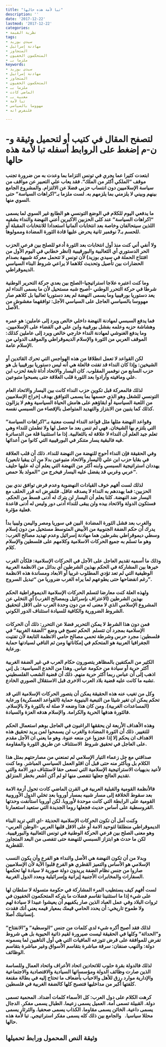 ```yaml
---
title: "تبا لأمة هذه حالها"
description: ''
date: '2017-12-22'
lastmod: '2017-12-22'
categories:
- نظرية القيمة
tags:
- سيدي بوزيد
- مهادنة إسرائيل
- المتجاوز
- المتحكمون الخفيون
- ملزما بـ
keywords:
- سيدي بوزيد
- مهادنة إسرائيل
- المتجاوز
- المتحكمون الخفيون
- ملزما بـ
- الماضي كادت
- معنية بـ
- تبا لأمة
- مهووسا بالسياسي
- فلنفرض انه

---
```

# **لتصفح المقال في كتيب أو لتحميل وثيقة و-ن-م إضغط على الروابط أسفله** **تبا لأمة هذه حالها**

### ابتعدت كثيرا عما يجري في تونس التزاما بما وعدت به من ضرورة تجنب موقف “الملكي أكثر من الملك”. فقد يعاب علي التعبير عن مواقف من سياسة الإسلاميين دون انتساب حزبي فضلا عن الالتزام. والمشروع الجامع بينهم وبيني لا يلزمني بما يلزمهم به. لست ملزما بـ”اكراهات السياسة” حتى السوي منها.

### ما يدفعي اليوم للكلام في الوضع التونسي هو الطابع غير السوي لما يسمى “اكراهات السياسة” عند كلى الحزبين الاكبرين أعني النهضة والنداء بشقيه اللذين سيتحالفان وخاصة بعد انتخابات ألمانيا استعدادا للانتخابات المقبلة أو للحسم بـ7 نوفمبر ثانية يحرض عليها قادة الثورة المضادة وممولوها.

### ولا أنفي أني كنت منذ أول انتخابات بعد الثورة أدعو للصلح بين فرعي الحزب الحر الدستوري أي الثعالبية والبورقيبية (انظر خطابي في اليوم الأول من افتتاح الحملة في سيدي بوزيد) لأن تونس لا تتحمل معركة شبيهة بصدام الحضارات بين تأصيل وتحديث كلاهما لا يراعي شروط البناء السياسي الديموقراطي.

### وما كنت اعتبره علاجا استراتيجيا-الصلح بين بعدي حركة التحرير الوطنية شرطا في حركة التحرر الوطني -أصبح شبه مستحيل لأن ما يسمى النداء لم يعد دستوريا بورقيبيا وما يسمى النهضة لم يعد دستوريا ثعالبيا بل كلاهم صار مهووسا بالسياسي العاجل على السياسي الآجل: توافقهما مغشوش من الأصل.

### فما يدفع السبسي لمهادنة النهضة داخلي خالص ويرد إلى عاملين: هو عمره وهشاشة حزبه وعلمه بفشل بورقيبة وابن علي في القضاء على الإسلاميين. وما يدفع الغنوشي لمهادنة النداء خارجي خالص ويرد إلى عاملين كذلك: الموقف العربي من الثورة والإسلام الديموقراطي والموقف الدولي من الإسلام عامة.

### لكن القواعد لا تعمل انطلاقا من هذه الهواجس التي تحرك القائدين أو الشيخين: وإذا كان النداء قد تفتت فالعلة هي أنه ليس دستوريا بورقيبيا بل هو حزب السابع من نوفمبر المقلوب. كان اليسار والاتحاد أداة تابعة لحزب ابن علي ومافيته وأرادوا بعد الثورة قلب العلاقة حتى يصبحوا متبوعين.

### لذلك فالمعركة قبل تكوين حزب النداء كانت بين اليسار والاتحاد العام التونسي للشغل وهو الذي حسمها بما يسمى التوافق بهدف إخراج الإسلاميين من اللعبة السياسية أو ابقاؤهم على هامش الحياة السياسية وهم لا يزالون كذلك كما يتبين من الابتزاز والتهديد المتواصل بالإقصاء من السبسي نفسه.

### وقواعد النهضة مثلها مثل قواعد النداء ليست معنية بـ”اكراهات السياسة” التي يلتزم بها الشيخان. فهي لم تنس بعد ما حصل لها ولا تطمئن للنداء وهي تعلم جيد العلم أن النداء لا علاقة له بالثعالبية. إذا ما استثنينا قلة من الدساترة فيه فالبقية يسار متنكر في البورقيبية التي كانوا من أعدائها.

### وفي الحقيقة فإن النداء أحوج للنهضة من النهضة للنداء. ذلك أن قلب العلاقة في بقايا حزب ابن علي (اليسار والاتحاد متبوعين بدلا من أن يبقيا تابعين) يهددان استراتيجية السبسي وابنه أكثر من النهضة التي يعلم أن له عليها حليف عربي وغربي قد يفضل عليه اليسار فيخرج من “المولد بلا حمص”.

### لذلك لست أفهم خوف القيادات النهضوية وعدم فرض توافق ندي بين الحزبين: فما يهددهم به النداء لا يصدقه عاقل. فلنفرض انه قرر الحلف مع اليسار ضد النهضة. كلنا يعلم أن اليسار لن يترك له أدنى قسط من الحكم. فستكون الدولة والاتحاد بيده ولن يبقى للنداء أدنى دور وليس له أدنى قاعدة فعلية مؤثرة.

### والغرب بعد فشل الثورة المضادة  البين في سوريا ومصر واليمن وليبيا بدأ يدرك أن حكم الضفة الجنوبية من الأبيض المتوسط مستحيل من دون إسلام وسطي ديموقراطي بشرطين هما مهادنة إسرائيل وعدم تهديد مصالح الغرب: وهو ما تسلم به جميع الحركات الاسلامية وكلامهم على فلسطين والإسلام كلام.

### وذلك ما أسميه تقديم العاجل على الآجل في الحركات الإسلامية: فلكأن الغرب خيرها بين المشاركة في الحكم بهذين الشرطين أي بدائل من الانظمة العربية الوظيفية التي لم تعد تؤدي المطلوب غربيا أو الابعاد ومساندة هذه الانظمة رغم انفضاحها حتى يطوعهم لما يراه الغرب ضروريا من “تبديل السروج”.

### ولهذه العلة كنت معارضا لتسلم الحركات الإسلامية الديموقراطية الحكم بهذين الشرطين (الاعتراف بإسرائيل وبمصالح الغرب) أي التخلي عن المشروع الإسلامي الذي لا معنى له من دون وحدة العرب على الاقل لتحقيق الشروط الضرورية والكافية للسيادة استئناف الدور الكوني.

### فمن دون هذا الشرط لا يمكن التحرير فضلا عن التحرر: ذلك أن الحركات الإسلامية بمجرد أن تتسلم  الحكم تصبح في وضع “الضفة الغربية” في فلسطين: مجرد حرس وشرطة تحمي مصالح حامي الانظمة التابعة لأن تفتيت الجغرافيا العربية هو المتحكم في إمكاناتها ومن ثم النافي لسيادتها حماية ورعاية.

### الكثير من المكتفين بالمظاهر يتصورون حكام العرب في غير الضفة الغربية أكثر حرية أو سيادة من حكومة عباس. وهذا من الخدع السياسية: بل إني اذهب إلى أن عباس ربما أكثر حرية منهم. ذلك أن قضية الشعب الفلسطيني تشبه ما كانت عليه قضية بلاد العرب الاخرى قبل الاستقلال الصوري الخادع.

### وكل من تغيب عنه هذه الحقيقة يمكن أن يتصور الحركات الإسلامية التي قد تحكم يمكن ان تغير شيئا من التبعية البنيوية حماية (القواعد العسكرية) ورعاية (المساعدات الغربية). ومن كان هذا وضعه لا صلة له بالثورة ولا بالإسلام. فالثورة هدفها الحرية والكرامة. والإسلام هدفه العزة والسيادة.

### وهذه الأهداف الأربعة لن يحققها الراغبون في العاجل بوهم استعمال الحكم للتغيير. ذلك أن الثورة المضادة والغرب لن يسمحوا لمن يريد تحقيق هذه الاهداف ان يحكم إلا إذا عجزوا عن منعه عنوة. وهو ما يعني ان الآجل مقدم على العاجل في تحقيق شروط  الاستئناف عن طريق الثورة والمقاومة.

### صداقتي مع جل زعماء التيار الإسلامي لم تمنعني من مصارحتهم بمثل هذا الكلام بل وبأكثر منه حتى قبل أن اقلو العمل السياسي المباشر. وما كنت لأعيد بديهيات الاستراتيجية الإسلامية التي تسعى حقا لاستئناف دور الامة والتي تقديم العالج جعلها تتفصى منها لو لم أكن أشعر بخطر المنزلق.

### فالأنظمة القومية والقبلية العربية في القرن الماضي كادت تحول أزمة الامة بعد سقوط الخلافة إلى مسار شبيه بمسار أوروبا بعد تخلي الدول الأوروبية القومية على الرابطة التي كانت موحدة لأوروبا. لكن أوروبا استأنفت وحدتها القروسطية على أساس حديث فجعلها روما الجديدة التي ستعيد استعمارنا.

### وكنت آمل أن تكون الحركات الإسلامية الحديثة -اي التي تريد البناء الديموقراطي منطلقا لتوحيد الامة أو على الاقل قلبها العربي -الوطن العربي-وهو معنى الصلح بين فرعي الحركة الوطنية في تونس الثعالبية والبورقيبية. لكن ما حدث هو ابتزاز السبسي للنهضة حتى تتفصى من البعد المتجاوز للقطرية.

### وبدلا من أن تكون النهضة هي الأصل والنداء هو الفرع وأن يكون النسب الإسلامي هو الأساس والتميز القطري هو الفرع قلبوا الآية لأن الإسلاميين صاروا من جنس نظام الضفة يريدون دولة صورية لا سيادة لها تحكمها السفارات والمخابرات الأجنبية إيرانية وإسرائيلية وبعدد الدول الغربية.

### لست أفهم كيف يستطيب المرء المشاركة في حكومة متسولة لا سلطان لها على شيء إذا ما استثنينا تقاسم فضلات ما يتركه المتحكمون الخفيون في ثروات البلاد وفي عمل العباد الذين صار يكفيهم أن يعيشوا عبيدا لا سيادة لهم ولا طموح تاريخي: أن يحدد الحامي قيمك بمعيار قيمه يعني أنك فقدت إنسانيتك أصلا.

### لذلك فقد أصبح أكره شيء لدي كلمات من جنس “الوسطية” و”الانفتاح” و”الحداثة” وكلها في الحقيقة ليست صيرورة لقيم ذاتية الحيوية بل هي شروط تفرض للموافقة على قرض تتوزعه المافيات التي هي أول الناهبين لما يسمونه دولة: والنهب صنفان: سرقة مباشرة بتقاسم الأسواق وغير مباشرة بتقاسم الوظائف.

### لذلك فالدولة بقرة حلوب للاتحادين اتحاد الأعراف واتحاد العمال وللساسة الذين صارت وظائف الدولة ومؤسساتها السيادية والاقتصادية والاجتماعية والإدارية موارد رزق للأهل والاحباب بأضعاف ما تحتاج إليه في بطالة مقنعة كلفتها أكبر من مداخليها فتصبح كلها كالضفة الغربية في فلسطين.

### كرهت الكلام على دول العرب: كل الأسماء كلمات أضداد. المحمية تسمى دولة. القبيلة تسمى أمة. العميل يسمى زعيما. الطبال يسمى مفكر. الدجال يسمى داعية. الخائن يسمى مقاوما. الكذاب يسمى صحفيا. والثرثار يسمى محللا سياسيا.   والجامع بين ذلك كله يسمى مفكر استراتيجي. تبا لأمة هذه حالها.

## وثيقة النص المحمول ورابط تحميلها

###